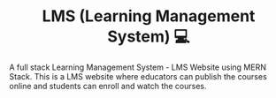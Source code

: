 <div align="center">

  # LMS (Learning Management System) 💻
</div>

A full stack Learning Management System - LMS Website using MERN Stack. This is a LMS website where educators can publish the courses online and students can enroll and watch the courses.



